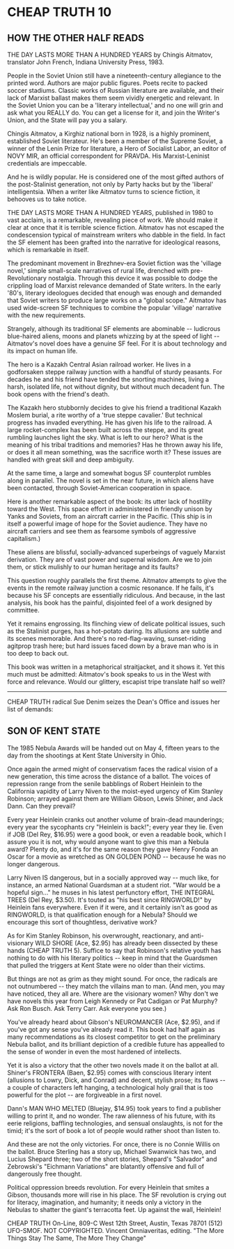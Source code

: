 CHEAP TRUTH 10
==============

HOW THE OTHER HALF READS
------------------------

THE DAY LASTS MORE THAN A HUNDRED YEARS by Chingis Aitmatov, 
translator John French, Indiana University Press, 1983.

People in the Soviet Union still have a nineteenth-century allegiance to the printed word. Authors are major public figures. Poets recite to packed soccer stadiums. Classic works of Russian literature are available, and their lack of Marxist ballast makes them seem vividly energetic and relevant. In the Soviet Union you can be a 'literary intellectual,' and no one will grin and ask what you REALLY do. You can get a license for it, and join the Writer's Union, and the State will pay you a salary.

Chingis Aitmatov, a Kirghiz national born in 1928, is a highly prominent, established Soviet literateur. He's been a member of the Supreme Soviet, a winner of the Lenin Prize for literature, a Hero of Socialist Labor, an editor of NOVY MIR, an official correspondent for PRAVDA. His Marxist-Leninist credentials are impeccable.

And he is wildly popular. He is considered one of the most gifted authors of the post-Stalinist generation, not only by Party hacks but by the 'liberal' intelligentsia. When a writer like Aitmatov turns to science fiction, it behooves us to take notice.

THE DAY LASTS MORE THAN A HUNDRED YEARS, published in 1980 to vast acclaim, is a remarkable, revealing piece of work. We should make it clear at once that it is terrible science fiction. Aitmatov has not escaped the condescension typical of mainstream writers who dabble in the field. In fact the SF element has been grafted into the narrative for ideological reasons, which is remarkable in itself.

The predominant movement in Brezhnev-era Soviet fiction was the 'village novel,' simple small-scale narratives of rural life, drenched with pre-Revolutionary nostalgia. Through this device it was possible to dodge the crippling load of Marxist relevance demanded of State writers. In the early '80's, literary ideologues decided that enough was enough and demanded that Soviet writers to produce large works on a "global scope." Aitmatov has used wide-screen SF techniques to combine the popular 'village' narrative with the new requirements.

Strangely, although its traditional SF elements are abominable -- ludicrous blue-haired aliens, moons and planets whizzing by at the speed of light -- Aitmatov's novel does have a genuine SF feel. For it is about technology and its impact on human life.

The hero is a Kazakh Central Asian railroad worker. He lives in a godforsaken steppe railway junction with a handful of sturdy peasants. For decades he and his friend have tended the snorting machines, living a harsh, isolated life, not without dignity, but without much decadent fun. The book opens with the friend's death.

The Kazakh hero stubbornly decides to give his friend a traditional Kazakh Moslem burial, a rite worthy of a 'true steppe cavalier.' But technical progress has invaded everything. He has given his life to the railroad. A large rocket-complex has been built across the steppe, and its great rumbling launches light the sky. What is left to our hero? What is the meaning of his tribal traditions and memories? Has he thrown away his life, or does it all mean something, was the sacrifice worth it? These issues are handled with great skill and deep ambiguity.

At the same time, a large and somewhat bogus SF counterplot rumbles along in parallel. The novel is set in the near future, in which aliens have been contacted, through Soviet-American cooperation in space.

Here is another remarkable aspect of the book: its utter lack of hostility toward the West. This space effort in administered in friendly unison by Yanks and Soviets, from an aircraft carrier in the Pacific. (This ship is in itself a powerful image of hope for the Soviet audience. They have no aircraft carriers and see them as fearsome symbols of aggressive capitalism.)

These aliens are blissful, socially-advanced superbeings of vaguely Marxist derivation. They are of vast power and supernal wisdom. Are we to join them, or stick mulishly to our human heritage and its faults?

This question roughly parallels the first theme. Aitmatov attempts to give the events in the remote railway junction a cosmic resonance. If he fails, it's because his SF concepts are essentially ridiculous. And because, in the last analysis, his book has the painful, disjointed feel of a work designed by committee.

Yet it remains engrossing. Its flinching view of delicate political issues, such as the Stalinist purges, has a hot-potato daring. Its allusions are subtle and its scenes memorable. And there's no red-flag-waving, sunset-riding agitprop trash here; but hard issues faced down by a brave man who is in too deep to back out.

This book was written in a metaphorical straitjacket, and it shows it. Yet this much must be admitted: Aitmatov's book speaks to us in the West with force and relevance. Would our glittery, escapist tripe translate half so well?

- - -

CHEAP TRUTH radical Sue Denim seizes the Dean's Office and issues her list of demands:

SON OF KENT STATE
-----------------

The 1985 Nebula Awards will be handed out on May 4, fifteen years to the day from the shootings at Kent State University in Ohio.

Once again the armed might of conservatism faces the radical vision of a new generation, this time across the distance of a ballot. The voices of repression range from the senile babblings of Robert Heinlein to the California vapidity of Larry Niven to the moist-eyed urgency of Kim Stanley Robinson; arrayed against them are William Gibson, Lewis Shiner, and Jack Dann. Can they prevail?

Every year Heinlein cranks out another volume of brain-dead maunderings; every year the sycophants cry "Heinlein is back!"; every year they lie. Even if JOB (Del Rey, $16.95) were a good book, or even a readable book, which I assure you it is not, why would anyone want to give this man a Nebula award? Plenty do, and it's for the same reason they gave Henry Fonda an Oscar for a movie as wretched as ON GOLDEN POND -- because he was no longer dangerous.

Larry Niven IS dangerous, but in a socially approved way -- much like, for instance, an armed National Guardsman at a student riot. "War would be a hopeful sign..." he muses in his latest perfunctory effort, THE INTEGRAL TREES (Del Rey, $3.50). It's touted as "his best since RINGWORLD!" by Heinlein fans everywhere. Even if it were, and it certainly isn't as good as RINGWORLD, is that qualification enough for a Nebula? Should we encourage this sort of thoughtless, derivative work?

As for Kim Stanley Robinson, his overwrought, reactionary, and anti-visionary WILD SHORE (Ace, $2.95) has already been dissected by these hands (CHEAP TRUTH 5). Suffice to say that Robinson's relative youth has nothing to do with his literary politics -- keep in mind that the Guardsmen that pulled the triggers at Kent State were no older than their victims.

But things are not as grim as they might sound. For once, the radicals are not outnumbered -- they match the villains man to man. (And men, you may have noticed, they all are. Where are the visionary women? Why don't we have novels this year from Leigh Kennedy or Pat Cadigan or Pat Murphy? Ask Ron Busch. Ask Terry Carr. Ask everyone you see.)

You've already heard about Gibson's NEUROMANCER (Ace, $2.95), and if you've got any sense you've already read it. This book had half again as many recommendations as its closest competitor to get on the preliminary Nebula ballot, and its brilliant depiction of a credible future has appealled to the sense of wonder in even the most hardened of intellects.

Yet it is also a victory that the other two novels made it on the ballot at all. Shiner's FRONTERA (Baen, $2.95) comes with conscious literary intent (allusions to Lowry, Dick, and Conrad) and decent, stylish prose; its flaws -- a couple of characters left hanging, a technological holy grail that is too powerful for the plot -- are forgiveable in a first novel.

Dann's MAN WHO MELTED (Bluejay, $14.95) took years to find a publisher willing to print it, and no wonder. The raw alienness of his future, with its eerie religions, baffling technologies, and sensual onslaughts, is not for the timid; it's the sort of book a lot of people would rather shoot than listen to.

And these are not the only victories. For once, there is no Connie Willis on the ballot. Bruce Sterling has a story up, Michael Swanwick has two, and Lucius Shepard three; two of the short stories, Shepard's "Salvador" and Zebrowski's "Eichmann Variations" are blatantly offensive and full of dangerously free thought.

Political oppression breeds revolution. For every Heinlein that smites a Gibson, thousands more will rise in his place. The SF revolution is crying out for literacy, imagination, and humanity; it needs only a victory in the Nebulas to shatter the giant's terracotta feet. Up against the wall, Heinlein!


<footer>
CHEAP TRUTH On-Line, 809-C West 12th Street, Austin, Texas 78701 (512) UFO-SMOF. NOT COPYRIGHTED. Vincent Omniaveritas, editing. "The More Things Stay The Same, The More They Change"
<footer>

